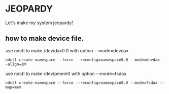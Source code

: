 # JEOPARDY
Let's make my system jeopardy!

## how to make device file.

use ndctl to make /dev/dax0.0 with option --mode=devdax

```ndctl create-namespace --force --reconfig=namespace0.0 --mode=devdax --align=2M```

use ndctl to make /dev/pmem0 with option --mode=fsdax

```ndctl create-namespace --force --reconfig=namespace0.0 --mode=fsdax --map=mem```

